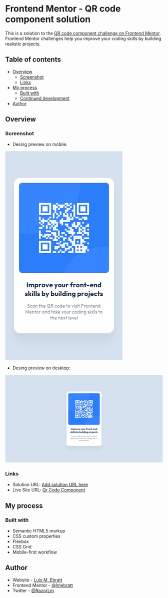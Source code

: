 # Frontend Mentor - QR code component solution

This is a solution to the [QR code component challenge on Frontend Mentor](https://www.frontendmentor.io/challenges/qr-code-component-iux_sIO_H). Frontend Mentor challenges help you improve your coding skills by building realistic projects. 

## Table of contents

- [Overview](#overview)
  - [Screenshot](#screenshot)
  - [Links](#links)
- [My process](#my-process)
  - [Built with](#built-with)
  - [Continued development](#continued-development)
- [Author](#author)

## Overview

### Screenshot

- Desing preview on mobile:

![Mobile design](./design/mobile-design.jpg)

- Desing preview on desktop:

![Desktop design](./design/desktop-design.jpg)

### Links

- Solution URL: [Add solution URL here](https://www.frontendmentor.io/solutions/qr-code-component-Z8GyIa-xh8)
- Live Site URL: [Qr Code Component](https://lmebratt.github.io/qr-code-component/)

## My process

### Built with

- Semantic HTML5 markup
- CSS custom properties
- Flexbox
- CSS Grid
- Mobile-first workflow

## Author

- Website - [Luis M. Ebratt](https://lmebratt.github.io/)
- Frontend Mentor - [@lmebratt](https://www.frontendmentor.io/profile/lmebratt)
- Twitter - [@RazorLm](https://www.twitter.com/RazorLm)